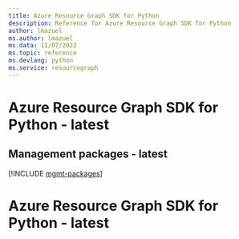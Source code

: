 ```yaml
---
title: Azure Resource Graph SDK for Python
description: Reference for Azure Resource Graph SDK for Python
author: lmazuel
ms.author: lmazuel
ms.data: 11/07/2022
ms.topic: reference
ms.devlang: python
ms.service: resourcegraph
---
```

# Azure Resource Graph SDK for Python - latest

## Management packages - latest
[!INCLUDE [mgmt-packages](resource-graph-mgmt-index.md)]
# Azure Resource Graph SDK for Python - latest